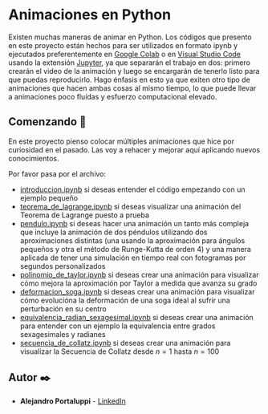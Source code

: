 # Animaciones en Python

Existen muchas maneras de animar en Python. Los códigos que presento en este proyecto están hechos para ser utilizados en formato ipynb y ejecutados preferentemente en [Google Colab](https://colab.research.google.com/) o en [Visual Studio Code](https://code.visualstudio.com/) usando la extensión [Jupyter](https://marketplace.visualstudio.com/items?itemName=ms-toolsai.jupyter), ya que separarán el trabajo en dos: primero crearán el video de la animación y luego se encargarán de tenerlo listo para que puedas reproducirlo. Hago énfasis en esto ya que exiten otro tipo de animaciones que hacen ambas cosas al mismo tiempo, lo que puede llevar a animaciones poco fluídas y esfuerzo computacional elevado.

## Comenzando 🚀

En este proyecto pienso colocar múltiples animaciones que hice por curiosidad en el pasado. Las voy a rehacer y mejorar aquí aplicando nuevos conocimientos.

Por favor pasa por el archivo:
* [introduccion.ipynb](introduccion.ipynb) si deseas entender el código empezando con un ejemplo pequeño
* [teorema_de_lagrange.ipynb](teorema_de_lagrange.ipynb) si deseas visualizar una animación del Teorema de Lagrange puesto a prueba
* [pendulo.ipynb](pendulo.ipynb) si deseas hacer una animación un tanto más compleja que incluye la animación de dos péndulos utilizando dos aproximaciones distintas (una usando la aproximación para ángulos pequeños y otra el método de Runge-Kutta de orden 4) y una manera aplicada de tener una simulación en tiempo real con fotogramas por segundos personalizados
* [polinomio_de_taylor.ipynb](polinomio_de_taylor.ipynb) si deseas crear una animación para visualizar cómo mejora la aproximación por Taylor a medida que avanza su grado
* [deformacion_soga.ipynb](deformacion_soga.ipynb) si deseas crear una animación para visualizar cómo evolucióna la deformación de una soga ideal al sufrir una perturbación en su centro
* [equivalencia_radian_sexagesimal.ipynb](equivalencia_radian_sexagesimal.ipynb) si deseas crear una animación para entender con un ejemplo la equivalencia entre grados sexagesimales y radianes
* [secuencia_de_collatz.ipynb](secuencia_de_collatz.ipynb) si deseas crear una animación para visualizar la Secuencia de Collatz desde $n=1$ hasta $n=100$

## Autor ✒️

* **Alejandro Portaluppi** - [LinkedIn](https://www.linkedin.com/in/alejandro-portaluppi/)
